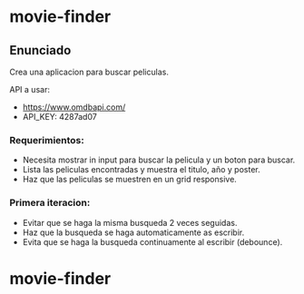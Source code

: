 # movie-finder

## Enunciado

Crea una aplicacion para buscar peliculas.

API a usar:

-   https://www.omdbapi.com/
-   API_KEY: 4287ad07

### Requerimientos:

-   Necesita mostrar in input para buscar la pelicula y un boton para buscar.
-   Lista las peliculas encontradas y muestra el titulo, año y poster.
-   Haz que las peliculas se muestren en un grid responsive.

### Primera iteracion:

-   Evitar que se haga la misma busqueda 2 veces seguidas.
-   Haz que la busqueda se haga automaticamente as escribir.
-   Evita que se haga la busqueda continuamente al escribir (debounce).
# movie-finder
